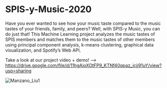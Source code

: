 # SPIS-y-Music-2020

Have you ever wanted to see how your music taste compared to the music tastes of your friends, family, and peers? Well, with SPIS-y Music, you can do just that! This Machine Learning project analyzes the music tastes of SPIS members and matches them to the music tastes of other members using principal component analysis, k-means clustering, graphical data visualization, and Spotify’s Web API.

Take a look at our project video + demo! --> https://drive.google.com/file/d/11hgAioXOtFP9_KTNf40qpaz_icjj91uY/view?usp=sharing

![Manzano_Liu1](https://user-images.githubusercontent.com/62716216/134413018-ac1e3ed4-7b76-41e4-ba0a-47c2db2a31da.jpg)

